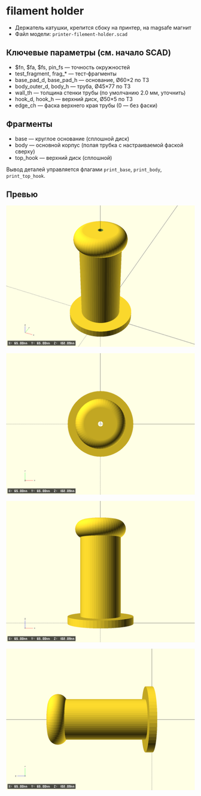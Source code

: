# filament holder

- Держатель катушки, крепится сбоку на принтер, на magsafe магнит
- Файл модели: `printer-filement-holder.scad`

## Ключевые параметры (см. начало SCAD)
- $fn, $fa, $fs, pin_fs — точность окружностей
- test_fragment, frag_* — тест‑фрагменты
- base_pad_d, base_pad_h — основание, Ø60×2 по ТЗ
- body_outer_d, body_h — труба, Ø45×77 по ТЗ
- wall_th — толщина стенки трубы (по умолчанию 2.0 мм, уточнить)
- hook_d, hook_h — верхний диск, Ø50×5 по ТЗ
- edge_ch — фаска верхнего края трубы (0 — без фаски)

## Фрагменты
- base — круглое основание (сплошной диск)
- body — основной корпус (полая трубка с настраиваемой фаской сверху)
- top_hook — верхний диск (сплошной)

Вывод деталей управляется флагами `print_base`, `print_body`, `print_top_hook`.

## Превью

![printer-filement-holder iso](preview.iso.png)

![printer-filement-holder xy](preview.xy.png)

![printer-filement-holder xz](preview.xz.png)

![printer-filement-holder yz](preview.yz.png)

